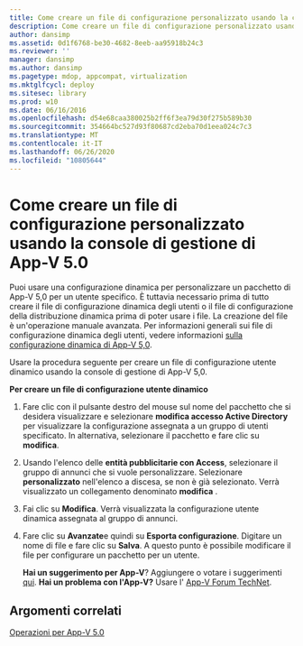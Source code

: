 ```yaml
---
title: Come creare un file di configurazione personalizzato usando la console di gestione di App-V 5.0
description: Come creare un file di configurazione personalizzato usando la console di gestione di App-V 5.0
author: dansimp
ms.assetid: 0d1f6768-be30-4682-8eeb-aa95918b24c3
ms.reviewer: ''
manager: dansimp
ms.author: dansimp
ms.pagetype: mdop, appcompat, virtualization
ms.mktglfcycl: deploy
ms.sitesec: library
ms.prod: w10
ms.date: 06/16/2016
ms.openlocfilehash: d54e68caa380025b2ff6f3ea79d30f275b589b30
ms.sourcegitcommit: 354664bc527d93f80687cd2eba70d1eea024c7c3
ms.translationtype: MT
ms.contentlocale: it-IT
ms.lasthandoff: 06/26/2020
ms.locfileid: "10805644"
---
```

# Come creare un file di configurazione personalizzato usando la console di gestione di App-V 5.0


Puoi usare una configurazione dinamica per personalizzare un pacchetto di App-V 5,0 per un utente specifico. È tuttavia necessario prima di tutto creare il file di configurazione dinamica degli utenti o il file di configurazione della distribuzione dinamica prima di poter usare i file. La creazione del file è un'operazione manuale avanzata. Per informazioni generali sui file di configurazione dinamica degli utenti, vedere informazioni [sulla configurazione dinamica di App-V 5,0](about-app-v-50-dynamic-configuration.md).

Usare la procedura seguente per creare un file di configurazione utente dinamico usando la console di gestione di App-V 5,0.

**Per creare un file di configurazione utente dinamico**

1.  Fare clic con il pulsante destro del mouse sul nome del pacchetto che si desidera visualizzare e selezionare **modifica accesso Active Directory** per visualizzare la configurazione assegnata a un gruppo di utenti specificato. In alternativa, selezionare il pacchetto e fare clic su **modifica**.

2.  Usando l'elenco delle **entità pubblicitarie con Access**, selezionare il gruppo di annunci che si vuole personalizzare. Selezionare **personalizzato** nell'elenco a discesa, se non è già selezionato. Verrà visualizzato un collegamento denominato **modifica** .

3.  Fai clic su **Modifica**. Verrà visualizzata la configurazione utente dinamica assegnata al gruppo di annunci.

4.  Fare clic su **Avanzate**e quindi su **Esporta configurazione**. Digitare un nome di file e fare clic su **Salva**. A questo punto è possibile modificare il file per configurare un pacchetto per un utente.

    **Hai un suggerimento per App-V**? Aggiungere o votare i suggerimenti [qui](http://appv.uservoice.com/forums/280448-microsoft-application-virtualization). **Hai un problema con l'App-V?** Usare l' [App-V Forum TechNet](https://social.technet.microsoft.com/Forums/home?forum=mdopappv).

## Argomenti correlati


[Operazioni per App-V 5.0](operations-for-app-v-50.md)

 

 





